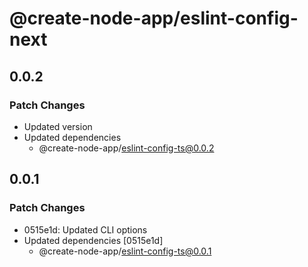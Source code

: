 # @create-node-app/eslint-config-next

## 0.0.2

### Patch Changes

- Updated version
- Updated dependencies
  - @create-node-app/eslint-config-ts@0.0.2

## 0.0.1

### Patch Changes

- 0515e1d: Updated CLI options
- Updated dependencies [0515e1d]
  - @create-node-app/eslint-config-ts@0.0.1
